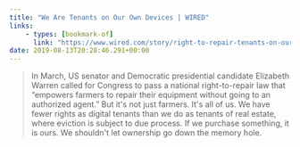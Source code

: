 ```yaml
---
title: "We Are Tenants on Our Own Devices | WIRED"
links:
    - types: [bookmark-of]
      link: "https://www.wired.com/story/right-to-repair-tenants-on-our-own-devices/?verso=true"
date: 2019-08-13T20:28:46.291+00:00
---
```


> In March, US senator and Democratic presidential candidate Elizabeth Warren called for Congress to pass a national right-to-repair law that “empowers farmers to repair their equipment without going to an authorized agent.” But it's not just farmers. It's all of us. We have fewer rights as digital tenants than we do as tenants of real estate, where eviction is subject to due process. If we purchase something, it is ours. We shouldn't let ownership go down the memory hole.
